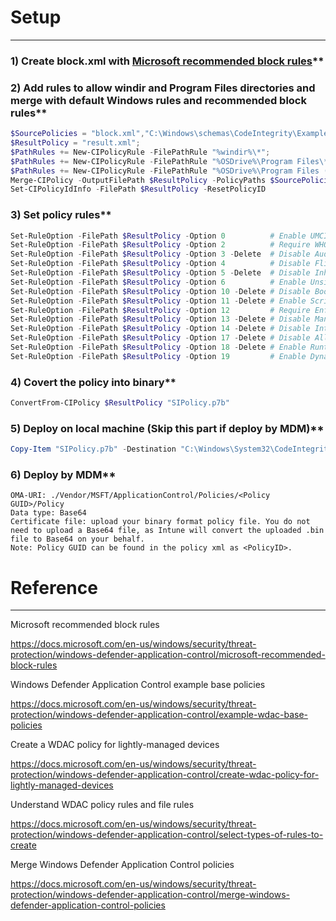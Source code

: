 # Setup
***
### 1) Create block.xml with [Microsoft recommended block rules](https://docs.microsoft.com/en-us/windows/security/threat-protection/windows-defender-application-control/microsoft-recommended-block-rules)**

### 2) Add rules to allow windir and Program Files directories and merge with default Windows rules and recommended block rules**
```powershell
$SourcePolicies = "block.xml","C:\Windows\schemas\CodeIntegrity\ExamplePolicies\DefaultWindows_Enforced.xml";
$ResultPolicy = "result.xml";
$PathRules += New-CIPolicyRule -FilePathRule "%windir%\*";
$PathRules += New-CIPolicyRule -FilePathRule "%OSDrive%\Program Files\*";
$PathRules += New-CIPolicyRule -FilePathRule "%OSDrive%\Program Files (x86)\*";
Merge-CIPolicy -OutputFilePath $ResultPolicy -PolicyPaths $SourcePolicies -Rules $PathRules
Set-CIPolicyIdInfo -FilePath $ResultPolicy -ResetPolicyID
```

### 3) Set policy rules**
```powershell
Set-RuleOption -FilePath $ResultPolicy -Option 0          # Enable UMCI
Set-RuleOption -FilePath $ResultPolicy -Option 2          # Require WHQL
Set-RuleOption -FilePath $ResultPolicy -Option 3 -Delete  # Disable Audit Mode
Set-RuleOption -FilePath $ResultPolicy -Option 4          # Disable Flight Signing
Set-RuleOption -FilePath $ResultPolicy -Option 5 -Delete  # Disable Inherit Default Policy
Set-RuleOption -FilePath $ResultPolicy -Option 6          # Enable Unsigned System Integrity Policy
Set-RuleOption -FilePath $ResultPolicy -Option 10 -Delete # Disable Boot Audit on Failure
Set-RuleOption -FilePath $ResultPolicy -Option 11 -Delete # Enable Script Enforcement
Set-RuleOption -FilePath $ResultPolicy -Option 12         # Require Enforce Store Applications
Set-RuleOption -FilePath $ResultPolicy -Option 13 -Delete # Disable Managed Installer
Set-RuleOption -FilePath $ResultPolicy -Option 14 -Delete # Disable Intelligent Security Graph Authorization
Set-RuleOption -FilePath $ResultPolicy -Option 17 -Delete # Disable Allow Supplemental Policies
Set-RuleOption -FilePath $ResultPolicy -Option 18 -Delete # Enable Runtime FilePath Rule Protection
Set-RuleOption -FilePath $ResultPolicy -Option 19         # Enable Dynamic Code Security
```

### 4) Covert the policy into binary**
```powershell
ConvertFrom-CIPolicy $ResultPolicy "SIPolicy.p7b"
```

### 5) Deploy on local machine (Skip this part if deploy by MDM)**
```powershell
Copy-Item "SIPolicy.p7b" -Destination "C:\Windows\System32\CodeIntegrity"
```

### 6) Deploy by MDM**
```
OMA-URI: ./Vendor/MSFT/ApplicationControl/Policies/<Policy GUID>/Policy
Data type: Base64
Certificate file: upload your binary format policy file. You do not need to upload a Base64 file, as Intune will convert the uploaded .bin file to Base64 on your behalf.
Note: Policy GUID can be found in the policy xml as <PolicyID>.
```

# Reference
***
Microsoft recommended block rules

https://docs.microsoft.com/en-us/windows/security/threat-protection/windows-defender-application-control/microsoft-recommended-block-rules

Windows Defender Application Control example base policies

https://docs.microsoft.com/en-us/windows/security/threat-protection/windows-defender-application-control/example-wdac-base-policies

Create a WDAC policy for lightly-managed devices

https://docs.microsoft.com/en-us/windows/security/threat-protection/windows-defender-application-control/create-wdac-policy-for-lightly-managed-devices

Understand WDAC policy rules and file rules

https://docs.microsoft.com/en-us/windows/security/threat-protection/windows-defender-application-control/select-types-of-rules-to-create

Merge Windows Defender Application Control policies

https://docs.microsoft.com/en-us/windows/security/threat-protection/windows-defender-application-control/merge-windows-defender-application-control-policies